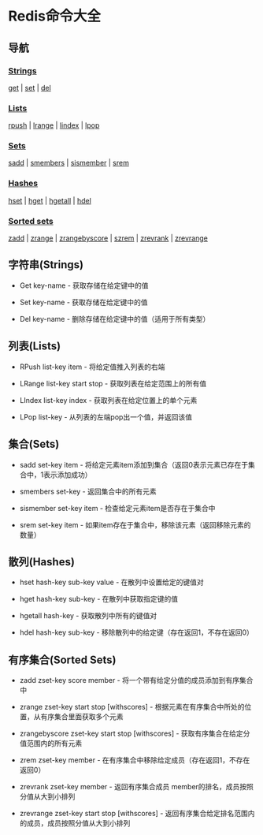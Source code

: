 # Redis命令大全
## 导航

### [Strings](#Strings)
   [get](#StringsGet) |
   [set](#StringsSet) |
   [del](#StringsDel) 
### [Lists](#Lists)
   [rpush](#ListsRPush) |
   [lrange](#ListsLRange) |
   [lindex](#ListsLIndex) |
   [lpop](#ListsLPop)
### [Sets](#Sets)
   [sadd](#Setssadd) |
   [smembers](#Setssmembers) |
   [sismember](#Setssismember) |
   [srem ](#Setssrem) 
### [Hashes](#Hashes)
   [hset](#Hasheshset) |
   [hget](#Hasheshget) |
   [hgetall](#Hasheshgetall) |
   [hdel](#Hasheshdel)
### [Sorted sets](#SortedSets)
   [zadd](#SortedSetszadd) |
   [zrange](#SortedSetszrange) |
   [zrangebyscore](#SortedSetszrangebyscore) |
   [szrem](#SortedSetszrem) |
   [zrevrank](#SortedSetszrevrank) |
   [zrevrange](#SortedSetszrevrange) 

<h2 id="Strings">字符串(Strings)</h2>

* <p id="StringsGet">Get key-name - 获取存储在给定键中的值</p>
* <p id="StringsSet">Set key-name - 获取存储在给定键中的值</p>
* <p id="StringsDel">Del key-name - 删除存储在给定键中的值（适用于所有类型）</p>

<h2 id="Lists">列表(Lists)</h2>

* <p id="ListsRPush">RPush list-key item - 将给定值推入列表的右端</p>
* <p id="ListsLRange">LRange list-key start stop - 获取列表在给定范围上的所有值</p>
* <p id="ListsLIndex">LIndex list-key index - 获取列表在给定位置上的单个元素</p>
* <p id="ListsLPop">LPop list-key - 从列表的左端pop出一个值，并返回该值</p>

<h2 id="Sets">集合(Sets)</h2>

* <p id="Setssadd">sadd set-key item - 将给定元素item添加到集合（返回0表示元素已存在于集合中，1表示添加成功）</p>
* <p id="Setssmembers">smembers set-key - 返回集合中的所有元素</p>
* <p id="Setssismember">sismember set-key item - 检查给定元素item是否存在于集合中</p>
* <p id="Setssrem">srem set-key item - 如果item存在于集合中，移除该元素（返回移除元素的数量）</p>

<h2 id="Hashes">散列(Hashes)</h2>

* <p id="Hasheshset">hset hash-key sub-key value - 在散列中设置给定的键值对</p>
* <p id="Hasheshget">hget hash-key sub-key - 在散列中获取指定键的值</p>
* <p id="Hasheshgetall">hgetall hash-key - 获取散列中所有的键值对</p>
* <p id="Hasheshdel">hdel hash-key sub-key - 移除散列中的给定键（存在返回1，不存在返回0）</p>

<h2 id="SortedSets">有序集合(Sorted Sets)</h2>

* <p id="SortedSetszadd">zadd zset-key score member - 将一个带有给定分值的成员添加到有序集合中</p>
* <p id="SortedSetszrange">zrange zset-key start stop [withscores] - 根据元素在有序集合中所处的位置，从有序集合里面获取多个元素</p>
* <p id="SortedSetszrangebyscore">zrangebyscore zset-key start stop [withscores] - 获取有序集合在给定分值范围内的所有元素</p>
* <p id="SortedSetszrem">zrem zset-key member - 在有序集合中移除给定成员（存在返回1，不存在返回0）</p>
* <p id="SortedSetszrevrank">zrevrank zset-key member - 返回有序集合成员 member的排名，成员按照分值从大到小排列</p>
* <p id="SortedSetszrevrange">zrevrange zset-key start stop [withscores] - 返回有序集合给定排名范围内的成员，成员按照分值从大到小排列</p>
